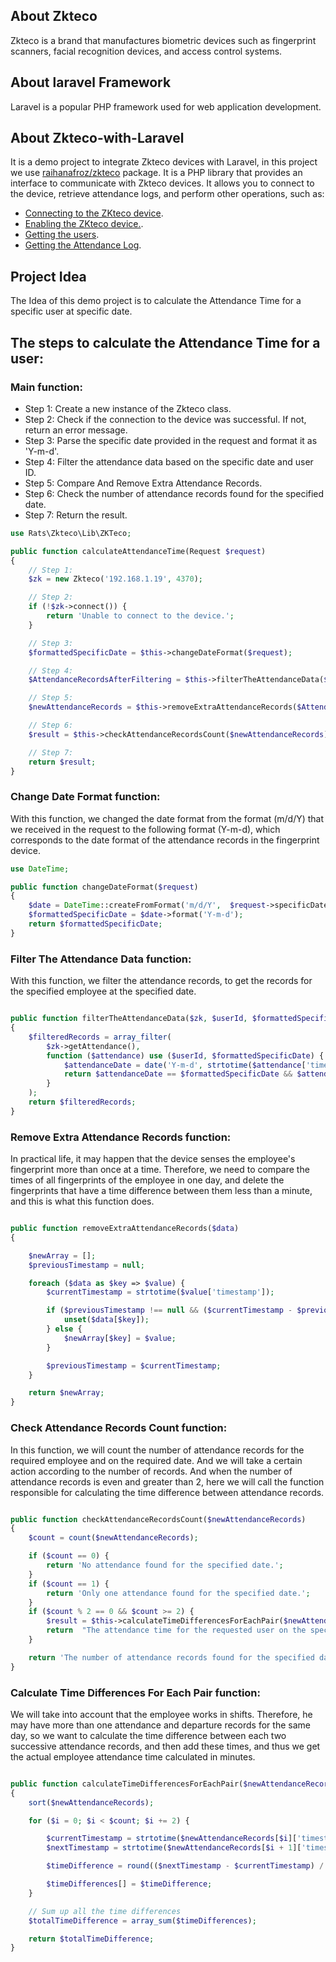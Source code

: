 ## About Zkteco

Zkteco is a brand that manufactures biometric devices such as fingerprint scanners, facial recognition devices, and access control systems. 

## About laravel Framework

Laravel is a popular PHP framework used for web application development.

## About Zkteco-with-Laravel

It is a demo project to integrate Zkteco devices with Laravel, in this project we use [raihanafroz/zkteco](https://github.com/raihanafroz/zkteco) package. It is a PHP library that provides an interface to communicate with Zkteco devices. It allows you to connect to the device, retrieve attendance logs, and perform other operations, such as:

- [Connecting to the ZKteco device](https://github.com/raihanafroz/zkteco#:~:text=Call%20ZKTeco%20methods-,Connect,-//%20%20%20%20connect%0A//%20%20%20%20this%20return).
- [Enabling the ZKteco device.](https://github.com/raihanafroz/zkteco#:~:text=%2D%3Edisconnect()%3B-,Enable%20Device,-//%20%20%20%20enable%0A//%20%20%20%20this%20return).
- [Getting the users](https://github.com/raihanafroz/zkteco#:~:text=%2D%3EsetTime()%3B-,Get%20Users,-//%20%20%20%20get%20User%0A//%20%20%20%20this).
- [Getting the Attendance Log](https://github.com/raihanafroz/zkteco#:~:text=%2D%3EremoveUser()%3B-,Get%20Attendance%20Log,-//%20%20%20%20get%20attendance%20log).


## Project Idea

The Idea of this demo project is to calculate the Attendance Time for a specific user at specific date.

## The steps to calculate the Attendance Time for a user:

### Main function:
-  Step 1: Create a new instance of the Zkteco class.
-  Step 2: Check if the connection to the device was successful. If not, return an error message.
-  Step 3: Parse the specific date provided in the request and format it as 'Y-m-d'.
-  Step 4: Filter the attendance data based on the specific date and user ID.
-  Step 5: Compare And Remove Extra Attendance Records.
-  Step 6: Check the number of attendance records found for the specified date.
-  Step 7: Return the result.

```php
use Rats\Zkteco\Lib\ZKTeco;

public function calculateAttendanceTime(Request $request)
{
    // Step 1:
    $zk = new Zkteco('192.168.1.19', 4370);

    // Step 2:
    if (!$zk->connect()) {
        return 'Unable to connect to the device.';
    }

    // Step 3:
    $formattedSpecificDate = $this->changeDateFormat($request);

    // Step 4:
    $AttendanceRecordsAfterFiltering = $this->filterTheAttendanceData($zk, $request->userId, $formattedSpecificDate);

    // Step 5:
    $newAttendanceRecords = $this->removeExtraAttendanceRecords($AttendanceRecordsAfterFiltering);

    // Step 6:
    $result = $this->checkAttendanceRecordsCount($newAttendanceRecords);

    // Step 7:
    return $result;
}
```
### Change Date Format function:
With this function, we changed the date format from the format (m/d/Y) that we received in the request to the following format (Y-m-d), which corresponds to the date format of the attendance records in the fingerprint device.

```php
use DateTime;

public function changeDateFormat($request)
{
    $date = DateTime::createFromFormat('m/d/Y',  $request->specificDate);
    $formattedSpecificDate = $date->format('Y-m-d');
    return $formattedSpecificDate;
}
```

### Filter The Attendance Data function:
With this function, we filter the attendance records, to get the records for the specified employee at the specified date.

```php

public function filterTheAttendanceData($zk, $userId, $formattedSpecificDate)
{
    $filteredRecords = array_filter(
        $zk->getAttendance(),
        function ($attendance) use ($userId, $formattedSpecificDate) {
            $attendanceDate = date('Y-m-d', strtotime($attendance['timestamp']));
            return $attendanceDate == $formattedSpecificDate && $attendance['id'] == $userId;
        }
    );
    return $filteredRecords;
}
```

### Remove Extra Attendance Records function:
In practical life, it may happen that the device senses the employee's fingerprint more than once at a time. 
Therefore, we need to compare the times of all fingerprints of the employee in one day, and delete the fingerprints 
that have a time difference between them less than a minute, and this is what this function does.

```php

public function removeExtraAttendanceRecords($data)
{

    $newArray = [];
    $previousTimestamp = null;

    foreach ($data as $key => $value) {
        $currentTimestamp = strtotime($value['timestamp']);

        if ($previousTimestamp !== null && ($currentTimestamp - $previousTimestamp) < 120) {
            unset($data[$key]);
        } else {
            $newArray[$key] = $value;
        }

        $previousTimestamp = $currentTimestamp;
    }

    return $newArray;
}
```

### Check Attendance Records Count function:
In this function, we will count the number of attendance records for the required employee and on the required date. 
And we will take a certain action according to the number of records.
And when the number of attendance records is even and greater than 2, here we will call the function responsible for calculating the time difference between attendance records.

```php

public function checkAttendanceRecordsCount($newAttendanceRecords)
{
    $count = count($newAttendanceRecords);

    if ($count == 0) {
        return 'No attendance found for the specified date.';
    }
    if ($count == 1) {
        return 'Only one attendance found for the specified date.';
    }
    if ($count % 2 == 0 && $count >= 2) {
        $result = $this->calculateTimeDifferencesForEachPair($newAttendanceRecords, $count);
        return  "The attendance time for the requested user on the specified date is" . ' ' . $result . ' ' . "minutes";
    }

    return 'The number of attendance records found for the specified date is odd.';  // Return specific message for odd count
}
```

### Calculate Time Differences For Each Pair function:
We will take into account that the employee works in shifts. Therefore, he may have more than one attendance and departure records for the same day, so 
we want to calculate the time difference between each two successive attendance records, and then add these times, 
and thus we get the actual employee attendance time calculated in minutes.

```php

public function calculateTimeDifferencesForEachPair($newAttendanceRecords, $count)
{
    sort($newAttendanceRecords);

    for ($i = 0; $i < $count; $i += 2) {

        $currentTimestamp = strtotime($newAttendanceRecords[$i]['timestamp']);
        $nextTimestamp = strtotime($newAttendanceRecords[$i + 1]['timestamp']);

        $timeDifference = round(($nextTimestamp - $currentTimestamp) / (60));

        $timeDifferences[] = $timeDifference;
    }

    // Sum up all the time differences
    $totalTimeDifference = array_sum($timeDifferences);

    return $totalTimeDifference;
}
```
